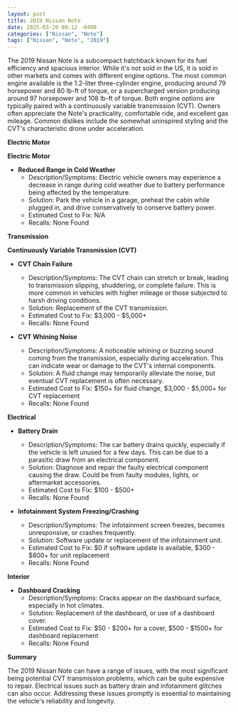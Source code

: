 ```yaml
---
layout: post
title: 2019 Nissan Note
date: 2025-03-20 09:12 -0400
categories: ["Nissan", "Note"]
tags: ["Nissan", "Note", "2019"]
---
```

The 2019 Nissan Note is a subcompact hatchback known for its fuel efficiency and spacious interior. While it's not sold in the US, it is sold in other markets and comes with different engine options. The most common engine available is the 1.2-liter three-cylinder engine, producing around 79 horsepower and 80 lb-ft of torque, or a supercharged version producing around 97 horsepower and 108 lb-ft of torque. Both engine options are typically paired with a continuously variable transmission (CVT). Owners often appreciate the Note's practicality, comfortable ride, and excellent gas mileage. Common dislikes include the somewhat uninspired styling and the CVT's characteristic drone under acceleration.

**Electric Motor**

**Electric Motor**
*   **Reduced Range in Cold Weather**
    *   Description/Symptoms: Electric vehicle owners may experience a decrease in range during cold weather due to battery performance being affected by the temperature.
    *   Solution: Park the vehicle in a garage, preheat the cabin while plugged in, and drive conservatively to conserve battery power.
    *   Estimated Cost to Fix: N/A
    *   Recalls: None Found

**Transmission**

**Continuously Variable Transmission (CVT)**

*   **CVT Chain Failure**
    *   Description/Symptoms: The CVT chain can stretch or break, leading to transmission slipping, shuddering, or complete failure. This is more common in vehicles with higher mileage or those subjected to harsh driving conditions.
    *   Solution: Replacement of the CVT transmission.
    *   Estimated Cost to Fix: $3,000 - $5,000+
    *   Recalls: None Found

*   **CVT Whining Noise**
    *   Description/Symptoms: A noticeable whining or buzzing sound coming from the transmission, especially during acceleration. This can indicate wear or damage to the CVT's internal components.
    *   Solution: A fluid change may temporarily alleviate the noise, but eventual CVT replacement is often necessary.
    *   Estimated Cost to Fix: $150+ for fluid change, $3,000 - $5,000+ for CVT replacement
    *   Recalls: None Found

**Electrical**

*   **Battery Drain**
    *   Description/Symptoms: The car battery drains quickly, especially if the vehicle is left unused for a few days. This can be due to a parasitic draw from an electrical component.
    *   Solution: Diagnose and repair the faulty electrical component causing the draw. Could be from faulty modules, lights, or aftermarket accessories.
    *   Estimated Cost to Fix: $100 - $500+
    *   Recalls: None Found

*   **Infotainment System Freezing/Crashing**
    *   Description/Symptoms: The infotainment screen freezes, becomes unresponsive, or crashes frequently.
    *   Solution: Software update or replacement of the infotainment unit.
    *   Estimated Cost to Fix: $0 if software update is available, $300 - $800+ for unit replacement
    *   Recalls: None Found

**Interior**

*   **Dashboard Cracking**
    *   Description/Symptoms: Cracks appear on the dashboard surface, especially in hot climates.
    *   Solution: Replacement of the dashboard, or use of a dashboard cover.
    *   Estimated Cost to Fix: $50 - $200+ for a cover, $500 - $1500+ for dashboard replacement
    *   Recalls: None Found

**Summary**

The 2019 Nissan Note can have a range of issues, with the most significant being potential CVT transmission problems, which can be quite expensive to repair. Electrical issues such as battery drain and infotainment glitches can also occur. Addressing these issues promptly is essential to maintaining the vehicle's reliability and longevity.

